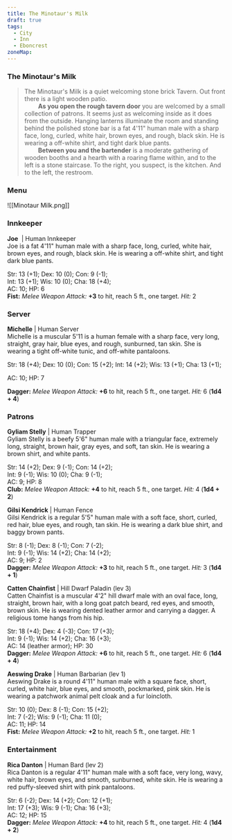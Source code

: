 ```yaml
---
title: The Minotaur's Milk
draft: true
tags:
  - City
  - Inn
  - Eboncrest
zoneMap:
---
```


### The Minotaur's Milk

> The Minotaur's Milk is a quiet welcoming stone brick Tavern. Out front there is a light wooden patio.  
>         **As you open the rough tavern door** you are welcomed by a small collection of patrons. It seems just as welcoming inside as it does from the outside. Hanging lanterns illuminate the room and standing behind the polished stone bar is a fat 4'11" human male with a sharp face, long, curled, white hair, brown eyes, and rough, black skin. He is wearing a off-white shirt, and tight dark blue pants.    
>         **Between you and the bartender** is a moderate gathering of wooden booths and a hearth with a roaring flame within, and to the left is a stone staircase. To the right, you suspect, is the kitchen. And to the left, the restroom. 
>         

### Menu

![[Minotaur Milk.png]]


### Innkeeper

**Joe**  | Human Innkeeper  
Joe is a fat 4'11" human male with a sharp face, long, curled, white hair, brown eyes, and rough, black skin. He is wearing a off-white shirt, and tight dark blue pants. 

Str: 13 (+1); Dex: 10 (0); Con: 9 (-1);   
Int: 13 (+1); Wis: 10 (0); Cha: 18 (+4);   
AC: 10; HP: 6  
**Fist:** _Melee Weapon Attack:_ **+3** to hit, reach 5 ft., one target. _Hit:_ 2

### Server

**Michelle** | Human Server  
Michelle is a muscular 5'11 is a human female with a sharp face, very long, straight, gray hair, blue eyes, and rough, sunburned, tan skin. She is wearing a tight off-white tunic, and off-white pantaloons. 

Str: 18 (+4); Dex: 10 (0); Con: 15 (+2); Int: 14 (+2); Wis: 13 (+1); Cha: 13 (+1);   

AC: 10; HP: 7  

**Dagger:** _Melee Weapon Attack:_ **+6** to hit, reach 5 ft., one target. _Hit:_ 6 (**1d4 + 4**)

### Patrons

**Gyliam Stelly** | Human Trapper  
Gyliam Stelly is a beefy 5'6" human male with a triangular face, extremely long, straight, brown hair, gray eyes, and soft, tan skin. He is wearing a brown shirt, and white pants. 

Str: 14 (+2); Dex: 9 (-1); Con: 14 (+2);   
Int: 9 (-1); Wis: 10 (0); Cha: 9 (-1);   
AC: 9; HP: 8  
**Club:** _Melee Weapon Attack:_ **+4** to hit, reach 5 ft., one target. _Hit:_ 4 (**1d4 + 2**)

**Gilsi Kendrick** | Human Fence  
Gilsi Kendrick is a regular 5'5" human male with a soft face, short, curled, red hair, blue eyes, and rough, tan skin. He is wearing a dark blue shirt, and baggy brown pants. 

Str: 8 (-1); Dex: 8 (-1); Con: 7 (-2);   
Int: 9 (-1); Wis: 14 (+2); Cha: 14 (+2);   
AC: 9; HP: 2  
**Dagger:** _Melee Weapon Attack:_ **+3** to hit, reach 5 ft., one target. _Hit:_ 3 (**1d4 + 1**)

**Catten Chainfist** | Hill Dwarf Paladin (lev 3)  
Catten Chainfist is a muscular 4'2" hill dwarf male with an oval face, long, straight, brown hair, with a long goat patch beard, red eyes, and smooth, brown skin. He is wearing dented leather armor and carrying a dagger. A religious tome hangs from his hip. 

Str: 18 (+4); Dex: 4 (-3); Con: 17 (+3);   
Int: 9 (-1); Wis: 14 (+2); Cha: 16 (+3);   
AC: 14 (leather armor); HP: 30  
**Dagger:** _Melee Weapon Attack:_ **+6** to hit, reach 5 ft., one target. _Hit:_ 6 (**1d4 + 4**)

**Aeswing Drake** | Human Barbarian (lev 1)  
Aeswing Drake is a round 4'11" human male with a square face, short, curled, white hair, blue eyes, and smooth, pockmarked, pink skin. He is wearing a patchwork animal pelt cloak and a fur loincloth. 

Str: 10 (0); Dex: 8 (-1); Con: 15 (+2);   
Int: 7 (-2); Wis: 9 (-1); Cha: 11 (0);   
AC: 11; HP: 14  
**Fist:** _Melee Weapon Attack:_ **+2** to hit, reach 5 ft., one target. _Hit:_ 1

### Entertainment

**Rica Danton** | Human Bard (lev 2)  
Rica Danton is a regular 4'11" human male with a soft face, very long, wavy, white hair, brown eyes, and smooth, sunburned, white skin. He is wearing a red puffy-sleeved shirt with pink pantaloons. 

Str: 6 (-2); Dex: 14 (+2); Con: 12 (+1);   
Int: 17 (+3); Wis: 9 (-1); Cha: 16 (+3);   
AC: 12; HP: 15  
**Dagger:** _Melee Weapon Attack:_ **+4** to hit, reach 5 ft., one target. _Hit:_ 4 (**1d4 + 2**)

